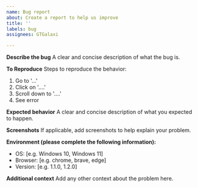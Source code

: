 ```yaml
---
name: Bug report
about: Create a report to help us improve
title: ''
labels: bug
assignees: GTGalaxi

---
```


**Describe the bug**
A clear and concise description of what the bug is.

**To Reproduce**
Steps to reproduce the behavior:
1. Go to '...'
2. Click on '....'
3. Scroll down to '....'
4. See error

**Expected behavior**
A clear and concise description of what you expected to happen.

**Screenshots**
If applicable, add screenshots to help explain your problem.

**Environment (please complete the following information):**
 - OS: [e.g. Windows 10, Windows 11]
 - Browser: [e.g. chrome, brave, edge]
 - Version: [e.g. 1.1.0, 1.2.0]

**Additional context**
Add any other context about the problem here.
